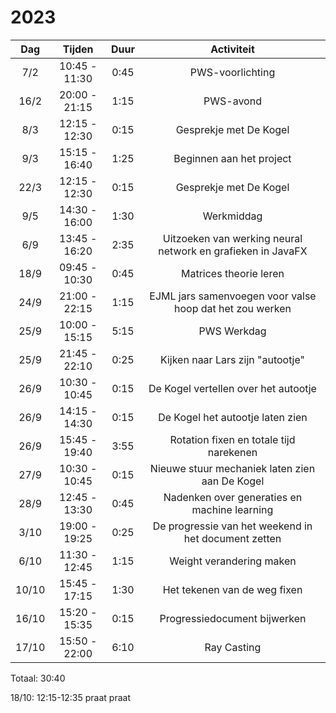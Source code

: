 # 2023

|  Dag  |    Tijden     | Duur |                         Activiteit                          |
|:-----:|:-------------:|:----:|:-----------------------------------------------------------:|
|  7/2  | 10:45 - 11:30 | 0:45 |                      PWS-voorlichting                       |
| 16/2  | 20:00 - 21:15 | 1:15 |                          PWS-avond                          |
|  8/3  | 12:15 - 12:30 | 0:15 |                   Gesprekje met De Kogel                    |
|  9/3  | 15:15 - 16:40 | 1:25 |                  Beginnen aan het project                   |
| 22/3  | 12:15 - 12:30 | 0:15 |                   Gesprekje met De Kogel                    |
|  9/5  | 14:30 - 16:00 | 1:30 |                         Werkmiddag                          |
|  6/9  | 13:45 - 16:20 | 2:35 | Uitzoeken van werking neural network en grafieken in JavaFX |
| 18/9  | 09:45 - 10:30 | 0:45 |                   Matrices theorie leren                    |
| 24/9  | 21:00 - 22:15 | 1:15 |  EJML jars samenvoegen voor valse hoop dat het zou werken   |
| 25/9  | 10:00 - 15:15 | 5:15 |                         PWS Werkdag                         |
| 25/9  | 21:45 - 22:10 | 0:25 |              Kijken naar Lars zijn "autootje"               |
| 26/9  | 10:30 - 10:45 | 0:15 |            De Kogel vertellen over het autootje             |
| 26/9  | 14:15 - 14:30 | 0:15 |              De Kogel het autootje laten zien               |
| 26/9  | 15:45 - 19:40 | 3:55 |           Rotation fixen en totale tijd narekenen           |
| 27/9  | 10:30 - 10:45 | 0:15 |       Nieuwe stuur mechaniek laten zien aan De Kogel        |
| 28/9  | 12:45 - 13:30 | 0:45 |        Nadenken over generaties en machine learning         |
| 3/10  | 19:00 - 19:25 | 0:25 |    De progressie van het weekend in het document zetten     |
| 6/10  | 11:30 - 12:45 | 1:15 |                  Weight verandering maken                   |
| 10/10 | 15:45 - 17:15 | 1:30 |                Het tekenen van de weg fixen                 |
| 16/10 | 15:20 - 15:35 | 0:15 |                Progressiedocument bijwerken                 |
| 17/10 | 15:50 - 22:00 | 6:10 |                         Ray Casting                         |

Totaal: 30:40

18/10: 12:15-12:35 praat praat 